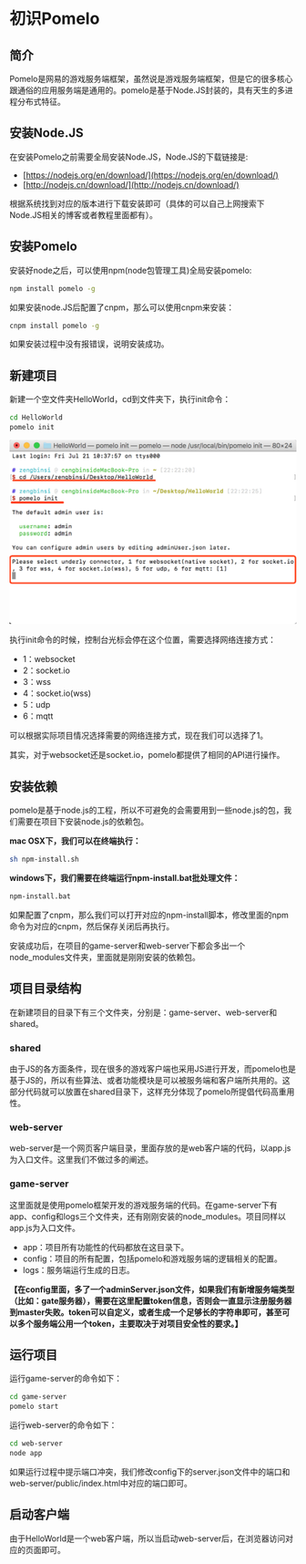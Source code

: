# 初识Pomelo

## 简介

Pomelo是网易的游戏服务端框架，虽然说是游戏服务端框架，但是它的很多核心跟通俗的应用服务端是通用的。pomelo是基于Node.JS封装的，具有天生的多进程分布式特征。

## 安装Node.JS

在安装Pomelo之前需要全局安装Node.JS，Node.JS的下载链接是:  

- [https://nodejs.org/en/download/](https://nodejs.org/en/download/)  
- [http://nodejs.cn/download/](http://nodejs.cn/download/)

根据系统找到对应的版本进行下载安装即可（具体的可以自己上网搜索下Node.JS相关的博客或者教程里面都有）。


## 安装Pomelo

安装好node之后，可以使用npm(node包管理工具)全局安装pomelo:

```sh
npm install pomelo -g
```

如果安装node.JS后配置了cnpm，那么可以使用cnpm来安装：  

```sh
cnpm install pomelo -g
```

如果安装过程中没有报错误，说明安装成功。  

## 新建项目

新建一个空文件夹HelloWorld，cd到文件夹下，执行init命令：

```sh
cd HelloWorld
pomelo init
```

![创建工程](res/01.png)  

执行init命令的时候，控制台光标会停在这个位置，需要选择网络连接方式：

- 1：websocket
- 2：socket.io
- 3：wss
- 4：socket.io(wss)
- 5：udp
- 6：mqtt

可以根据实际项目情况选择需要的网络连接方式，现在我们可以选择了1。

其实，对于websocket还是socket.io，pomelo都提供了相同的API进行操作。

## 安装依赖

pomelo是基于node.js的工程，所以不可避免的会需要用到一些node.js的包，我们需要在项目下安装node.js的依赖包。

**mac OSX下，我们可以在终端执行：**

```sh
sh npm-install.sh
```

**windows下，我们需要在终端运行npm-install.bat批处理文件：**

```sh
npm-install.bat
```

如果配置了cnpm，那么我们可以打开对应的npm-install脚本，修改里面的npm命令为对应的cnpm，然后保存关闭后再执行。

安装成功后，在项目的game-server和web-server下都会多出一个node_modules文件夹，里面就是刚刚安装的依赖包。

## 项目目录结构

在新建项目的目录下有三个文件夹，分别是：game-server、web-server和shared。

### shared

由于JS的各方面条件，现在很多的游戏客户端也采用JS进行开发，而pomelo也是基于JS的，所以有些算法、或者功能模块是可以被服务端和客户端所共用的。这部分代码就可以放置在shared目录下，这样充分体现了pomelo所提倡代码高重用性。  

### web-server

web-server是一个网页客户端目录，里面存放的是web客户端的代码，以app.js为入口文件。这里我们不做过多的阐述。

### game-server

这里面就是使用pomelo框架开发的游戏服务端的代码。在game-server下有app、config和logs三个文件夹，还有刚刚安装的node_modules。项目同样以app.js为入口文件。

- app：项目所有功能性的代码都放在这目录下。    
- config：项目的所有配置，包括pomelo和游戏服务端的逻辑相关的配置。    
- logs：服务端运行生成的日志。    

**【在config里面，多了一个adminServer.json文件，如果我们有新增服务端类型（比如：gate服务器），需要在这里配置token信息，否则会一直显示注册服务器到master失败。token可以自定义，或者生成一个足够长的字符串即可，甚至可以多个服务端公用一个token，主要取决于对项目安全性的要求。】**

## 运行项目

运行game-server的命令如下：

```sh
cd game-server
pomelo start
```

运行web-server的命令如下：

```sh
cd web-server
node app
```

如果运行过程中提示端口冲突，我们修改config下的server.json文件中的端口和web-server/public/index.html中对应的端口即可。

## 启动客户端

由于HelloWorld是一个web客户端，所以当启动web-server后，在浏览器访问对应的页面即可。















